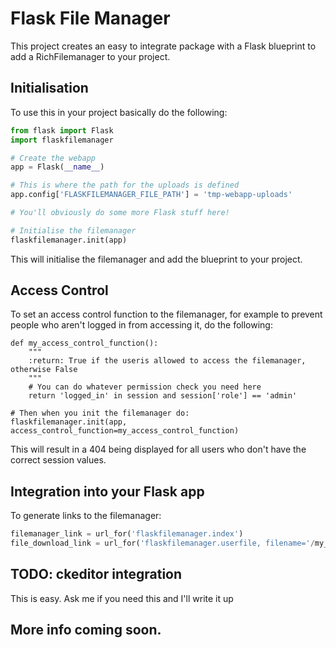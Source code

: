 # Flask File Manager

This project creates an easy to integrate package with a Flask blueprint to add a RichFilemanager
to your project.

## Initialisation

To use this in your project basically do the following:

```python
from flask import Flask
import flaskfilemanager

# Create the webapp
app = Flask(__name__)

# This is where the path for the uploads is defined
app.config['FLASKFILEMANAGER_FILE_PATH'] = 'tmp-webapp-uploads'

# You'll obviously do some more Flask stuff here!

# Initialise the filemanager
flaskfilemanager.init(app)
```

This will initialise the filemanager and add the blueprint to your project.

## Access Control

To set an access control function to the filemanager, for example to prevent people who aren't
logged in from accessing it, do the following:

```
def my_access_control_function():
	"""
	:return: True if the useris allowed to access the filemanager, otherwise False
	"""
	# You can do whatever permission check you need here
	return 'logged_in' in session and session['role'] == 'admin'

# Then when you init the filemanager do:
flaskfilemanager.init(app, access_control_function=my_access_control_function)
```

This will result in a 404 being displayed for all users who don't have the correct session values.

## Integration into your Flask app

To generate links to the filemanager:

```python
filemanager_link = url_for('flaskfilemanager.index')
file_download_link = url_for('flaskfilemanager.userfile, filename='/my_folder/uploaded_file.txt')
```

## TODO: ckeditor integration

This is easy.  Ask me if you need this and I'll write it up

## More info coming soon.
